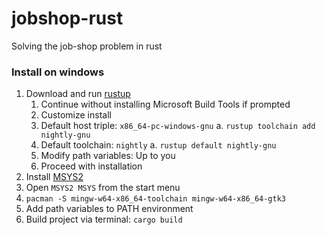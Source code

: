 # jobshop-rust
Solving the job-shop problem in rust

### Install on windows


1. Download and run [rustup](https://rustup.rs)
    1. Continue without installing Microsoft Build Tools if prompted
    2. Customize install
    3. Default host triple: `x86_64-pc-windows-gnu`
        a. `rustup toolchain add nightly-gnu`
    4. Default toolchain: `nightly`
        a. `rustup default nightly-gnu`
    5. Modify path variables: Up to you
    6. Proceed with installation
2. Install [MSYS2](https://www.msys2.org)
4. Open `MSYS2 MSYS` from the start menu
5. `pacman -S mingw-w64-x86_64-toolchain mingw-w64-x86_64-gtk3`
6. Add path variables to PATH environment
7. Build project via terminal: `cargo build`
